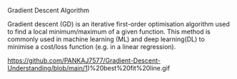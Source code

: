 Gradient Descent Algorithm

Gradient descent (GD) is an iterative first-order optimisation algorithm used to find a local minimum/maximum of a given function. This method is commonly used in machine learning (ML) and deep learning(DL) to minimise a cost/loss function (e.g. in a linear regression).

https://github.com/PANKAJ7577/Gradient-Descent-Understanding/blob/main/1)%20best%20fit%20line.gif

